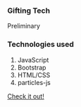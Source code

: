 ### Gifting Tech

Preliminary 

### Technologies used

1. JavaScript
2. Bootstrap
3. HTML/CSS
4. particles-js

[Check it out!](https://nahrinoda.github.io/gifting-tech/)
